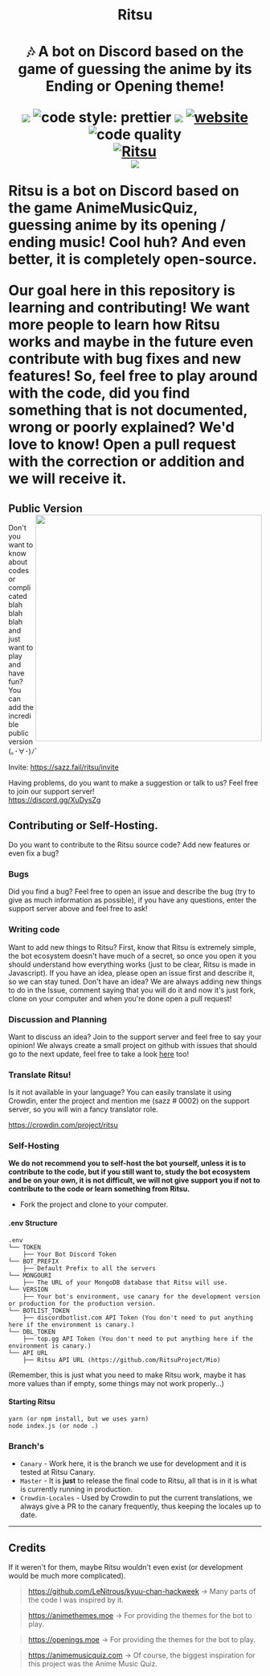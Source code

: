 <h1 align="center">
Ritsu
<h1>
   
<p align="center">🎶 A bot on Discord based on the game of guessing the anime by its Ending or Opening theme!</p>

<p align="center">
<a title="Crowdin" target="_blank" href="https://crowdin.com/project/ritsu"><img src="https://badges.crowdin.net/ritsu/localized.svg"></a>
<img alt="code style: prettier" src="https://img.shields.io/badge/code_style-prettier-ff69b4.svg?style=flat-square"></a>
<a href="https://discord.gg/XuDysZg"><img src="https://discordapp.com/api/guilds/764929033723969567/widget.png"></a>
<a href="https://ritsu.sazz.fail"><img alt="website" src="https://img.shields.io/badge/website-Ritsu-ff3860"></a>
<img alt="code quality" src="https://www.code-inspector.com/project/16601/status/svg"></a>
<br>
<a href="https://top.gg/bot/763934732420382751">
<img src="https://top.gg/api/widget/763934732420382751.svg" alt="Ritsu" />
</a>
<br>
<img src="https://invidget.switchblade.xyz/XuDysZg">
</p>

Ritsu is a bot on Discord based on the game AnimeMusicQuiz, guessing anime by its opening / ending music! Cool huh? And even better, it is completely open-source.

Our goal here in this repository is learning and contributing! We want more people to learn how Ritsu works and maybe in the future even contribute with bug fixes and new features! So, feel free to play around with the code, did you find something that is not documented, wrong or poorly explained? We'd love to know! Open a pull request with the correction or addition and we will receive it.

## Public Version <img src="https://ritsu.sazz.fail/assets/ritsu_header.png" width="450px" align="right">

Don't you want to know about codes or complicated blah blah blah and just want to play and have fun? You can add the incredible public version (｡･∀･)ﾉﾞ

Invite: https://sazz.fail/ritsu/invite
<br>

Having problems, do you want to make a suggestion or talk to us? Feel free to join our support server!
<br>
https://discord.gg/XuDysZg

## Contributing or Self-Hosting.

Do you want to contribute to the Ritsu source code? Add new features or even fix a bug?

### Bugs

Did you find a bug? Feel free to open an issue and describe the bug (try to give as much information as possible), if you have any questions, enter the support server above and feel free to ask!

### Writing code

Want to add new things to Ritsu? First, know that Ritsu is extremely simple, the bot ecosystem doesn't have much of a secret, so once you open it you should understand how everything works (just to be clear, Ritsu is made in Javascript). If you have an idea, please open an issue first and describe it, so we can stay tuned. Don't have an idea? We are always adding new things to do in the Issue, comment saying that you will do it and now it's just fork, clone on your computer and when you're done open a pull request!

### Discussion and Planning

Want to discuss an idea? Join to the support server and feel free to say your opinion! We always create a small project on github with issues that should go to the next update, feel free to take a look [here](https://github.com/orgs/RitsuProject/projects) too!

### Translate Ritsu!

Is it not available in your language? You can easily translate it using Crowdin, enter the project and mention me (sazz # 0002) on the support server, so you will win a fancy translator role.

https://crowdin.com/project/ritsu

### Self-Hosting

**We do not recommend you to self-host the bot yourself, unless it is to contribute to the code, but if you still want to, study the bot ecosystem and be on your own, it is not difficult, we will not give support you if not to contribute to the code or learn something from Ritsu.**

- Fork the project and clone to your computer.

#### .env Structure

```ascii
.env
└── TOKEN
    ├── Your Bot Discord Token
└── BOT_PREFIX
    ├── Default Prefix to all the servers
└── MONGOURI
    ├── The URL of your MongoDB database that Ritsu will use.
└── VERSION
    ├── Your bot's environment, use canary for the development version or production for the production version.
└── BOTLIST_TOKEN
    ├── discordbotlist.com API Token (You don't need to put anything here if the environment is canary.)
└── DBL_TOKEN
    ├── top.gg API Token (You don't need to put anything here if the environment is canary.)
└── API URL
    ├── Ritsu API URL (https://github.com/RitsuProject/Mio)
```

(Remember, this is just what you need to make Ritsu work, maybe it has more values ​​than if empty, some things may not work properly...)

#### Starting Ritsu

```
yarn (or npm install, but we uses yarn)
node index.js (or node .)
```

### Branch's

- `Canary` - Work here, it is the branch we use for development and it is tested at Ritsu Canary.
- `Master` - It is **just** to release the final code to Ritsu, all that is in it is what is currently running in production.
- `Crowdin-Locales` - Used by Crowdin to put the current translations, we always give a PR to the canary frequently, thus keeping the locales up to date.

---

## Credits

If it weren't for them, maybe Ritsu wouldn't even exist (or development would be much more complicated).

> https://github.com/LeNitrous/kyuu-chan-hackweek -> Many parts of the code I was inspired by it.

> https://animethemes.moe -> For providing the themes for the bot to play.

> https://openings.moe -> For providing the themes for the bot to play.

> https://animemusicquiz.com -> Of course, the biggest inspiration for this project was the Anime Music Quiz.

